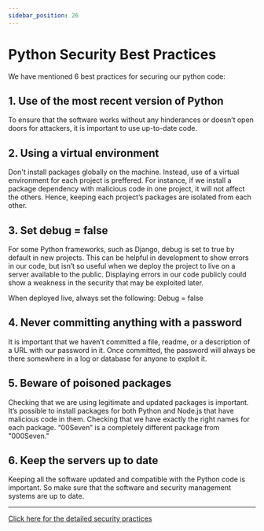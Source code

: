 ```yaml
---
sidebar_position: 26
---
```


# Python Security Best Practices

We have mentioned 6 best practices for securing our python code:

## 1. Use  of the most recent version of Python

To ensure that the software works without any hinderances or doesn’t open doors for attackers, it is important to use up-to-date code.

## 2. Using  a virtual environment

Don't install packages globally on the machine. Instead, use of a virtual environment for each project is preffered. For instance, if we install a package dependency with malicious code in one project, it will not affect the others. Hence, keeping each project’s packages are isolated from each other.

## 3. Set debug = false

For some Python frameworks, such as Django, debug is set to true by default in new projects. This can be helpful in development to show errors in our code, but isn’t so useful when we deploy the project to live on a server available to the public. Displaying errors in our code publicly could show a weakness in the security that may be exploited later.

When deployed live, always set the following:
Debug = false

## 4. Never committing anything with a password

It is important that we haven’t committed a file, readme, or a description of a URL with our password in it. Once committed, the password will always be there somewhere in a log or database for anyone to exploit it.

## 5. Beware of poisoned packages

Checking that we are using legitimate and updated packages is important. It’s possible to install packages for both Python and Node.js that have malicious code in them. Checking that we have exactly the right names for each package. “00Seven” is a completely different package from "000Seven."

## 6. Keep the servers up to date

Keeping all the software updated and compatible with the Python code is important. So make sure that the software and security management systems are up to date.

***
[Click here for the detailed security practices](https://www.python.org/dev/security/)
